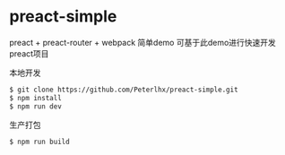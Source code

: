 # preact-simple
preact + preact-router + webpack 简单demo
可基于此demo进行快速开发preact项目

本地开发
```bash
$ git clone https://github.com/Peterlhx/preact-simple.git
$ npm install
$ npm run dev
```

生产打包
```bash
$ npm run build
````
